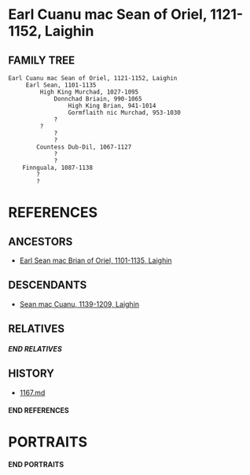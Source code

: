# Earl Cuanu mac Sean of Oriel, 1121-1152, Laighin

## FAMILY TREE
```
Earl Cuanu mac Sean of Oriel, 1121-1152, Laighin
     Earl Sean, 1101-1135
         High King Murchad, 1027-1095
             Donnchad Briain, 990-1065
                 High King Brian, 941-1014
                 Gormflaith nic Murchad, 953-1030
             ?
         ?
             ?
             ?
        Countess Dub-Dil, 1067-1127
             ?
             ?
    Finnguala, 1087-1138
        ?
        ?
```

# REFERENCES

## ANCESTORS
* [Earl Sean mac Brian of Oriel, 1101-1135, Laighin](sean_mac_brian_1101.md)

## DESCENDANTS
* [Sean mac Cuanu, 1139-1209, Laighin](sean_mac_cuanu_1139.md)

## RELATIVES

##### END RELATIVES 
## HISTORY
* [1167.md](../h/1167.md)

#### END REFERENCES

# PORTRAITS

#### END PORTRAITS

